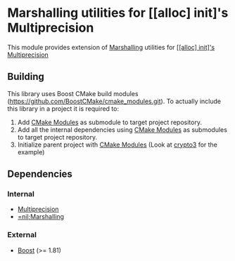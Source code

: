 # Marshalling utilities for [[alloc] init]'s Multiprecision

This module provides extension of [Marshalling](https://github.com/alloc-init/marshalling) utilities for [[[alloc] init]'s Multiprecision](https://github.com/alloc-init/crypto3-multiprecision)

## Building

This library uses Boost CMake build modules (https://github.com/BoostCMake/cmake_modules.git). To actually include this
library in a project it is required to:

1. Add [CMake Modules](https://github.com/BoostCMake/cmake_modules.git) as submodule to target project repository.
2. Add all the internal dependencies using [CMake Modules](https://github.com/BoostCMake/cmake_modules.git) as
   submodules to target project repository.
3. Initialize parent project with [CMake Modules](https://github.com/BoostCMake/cmake_modules.git) (Look
   at [crypto3](https://github.com/alloc-init/crypto3.git) for the example)

## Dependencies

### Internal

* [Multiprecision](https://github.com/alloc-init/crypto3-multiprecision.git)
* [=nil;Marshalling](https://github.com/alloc-init/marshalling)

### External

* [Boost](https://boost.org) (>= 1.81)
